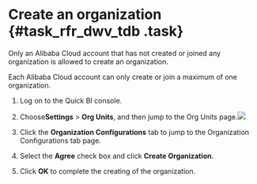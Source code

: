 # Create an organization {#task_rfr_dwv_tdb .task}

Only an Alibaba Cloud account that has not created or joined any organization is allowed to create an organization.

Each Alibaba Cloud account can only create or join a maximum of one organization.

1.   Log on to the Quick BI console. 
2.   Choose**Settings** \> **Org Units**, and then jump to the Org Units page.![](http://static-aliyun-doc.oss-cn-hangzhou.aliyuncs.com/assets/img/9152/15469404991002_en-US.png)

 
3.   Click the **Organization Configurations** tab to jump to the Organization Configurations tab page. 
4.   Select the **Agree** check box and click **Create Organization**. 
5.   Click **OK** to complete the creating of the organization. 

